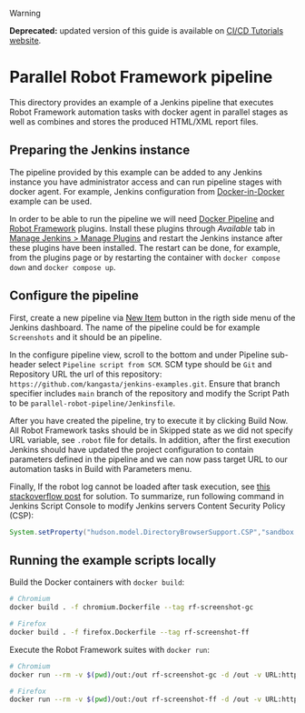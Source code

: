 > [!WARNING]
> __Deprecated:__ updated version of this guide is available on [CI/CD Tutorials website](https://cicd-tutorials.net/tutorials/jenkins/parallel-robot-pipeline/).

# Parallel Robot Framework pipeline

This directory provides an example of a Jenkins pipeline that executes Robot Framework automation tasks with docker agent in parallel stages as well as combines and stores the produced HTML/XML report files.

## Preparing the Jenkins instance

The pipeline provided by this example can be added to any Jenkins instance you have administrator access and can run pipeline stages with docker agent. For example, Jenkins configuration from [Docker-in-Docker](../dind-jenkins/) example can be used.

In order to be able to run the pipeline we will need [Docker Pipeline](https://plugins.jenkins.io/docker-workflow/) and [Robot Framework](https://plugins.jenkins.io/robot/) plugins. Install these plugins through _Available_ tab in [Manage Jenkins > Manage Plugins](http://localhost:8080/pluginManager/available) and restart the Jenkins instance after these plugins have been installed. The restart can be done, for example, from the plugins page or by restarting the container with `docker compose down` and `docker compose up`.

## Configure the pipeline

First, create a new pipeline via [New Item](http://localhost:8080/view/all/newJob) button in the rigth side menu of the Jenkins dashboard. The name of the pipeline could be for example `Screenshots` and it should be an pipeline.

In the configure pipeline view, scroll to the bottom and under Pipeline sub-header select `Pipeline script from SCM`. SCM type should be `Git` and Repository URL the url of this repository: `https://github.com/kangasta/jenkins-examples.git`. Ensure that branch specifier includes `main` branch of the repository and modify the Script Path to be `parallel-robot-pipeline/Jenkinsfile`.

After you have created the pipeline, try to execute it by clicking Build Now. All Robot Framework tasks should be in Skipped state as we did not specify URL variable, see `.robot` file for details. In addition, after the first execution Jenkins should have updated the project configuration to contain parameters defined in the pipeline and we can now pass target URL to our automation tasks in Build with Parameters menu.

Finally, If the robot log cannot be loaded after task execution, see [this stackoverflow post](https://stackoverflow.com/questions/36607394/error-opening-robot-framework-log-failed) for solution. To summarize, run following command in Jenkins Script Console to modify Jenkins servers Content Security Policy (CSP):

```groovy
System.setProperty("hudson.model.DirectoryBrowserSupport.CSP","sandbox allow-scripts; default-src 'none'; img-src 'self' data: ; style-src 'self' 'unsafe-inline' data: ; script-src 'self' 'unsafe-inline' 'unsafe-eval' ;")
```

## Running the example scripts locally

Build the Docker containers with `docker build`:

```sh
# Chromium
docker build . -f chromium.Dockerfile --tag rf-screenshot-gc

# Firefox
docker build . -f firefox.Dockerfile --tag rf-screenshot-ff
```

Execute the Robot Framework suites with `docker run`:

```sh
# Chromium
docker run --rm -v $(pwd)/out:/out rf-screenshot-gc -d /out -v URL:https://github.com/kangasta/jenkins-examples

# Firefox
docker run --rm -v $(pwd)/out:/out rf-screenshot-ff -d /out -v URL:https://github.com/kangasta/jenkins-examples
```
